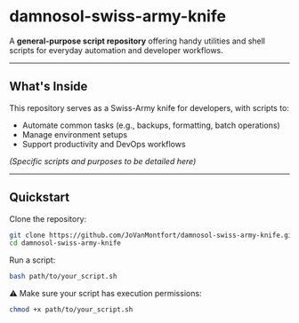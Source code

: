 # damnosol-swiss-army-knife

A **general-purpose script repository** offering handy utilities and shell scripts for everyday automation and developer workflows.

---

##  What's Inside

This repository serves as a Swiss-Army knife for developers, with scripts to:

- Automate common tasks (e.g., backups, formatting, batch operations)
- Manage environment setups
- Support productivity and DevOps workflows

_(Specific scripts and purposes to be detailed here)_

---

##  Quickstart

Clone the repository:
```bash
git clone https://github.com/JoVanMontfort/damnosol-swiss-army-knife.git
cd damnosol-swiss-army-knife
```

Run a script:
```bash
bash path/to/your_script.sh
```
    
⚠ Make sure your script has execution permissions:
```bash
chmod +x path/to/your_script.sh
```
